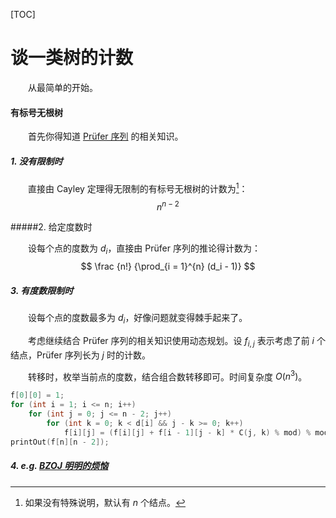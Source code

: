 [TOC]

# 谈一类树的计数

&emsp;&emsp;从最简单的开始。

#### 有标号无根树

&emsp;&emsp;首先你得知道 [Prüfer 序列]() 的相关知识。

##### 1. 没有限制时

&emsp;&emsp;直接由 Cayley 定理得无限制的有标号无根树的计数为[^n]：
$$
n^{n - 2}
$$

[^n]: 如果没有特殊说明，默认有 $n$ 个结点。

#####2. 给定度数时

&emsp;&emsp;设每个点的度数为 $d_i$，直接由 Prüfer 序列的推论得计数为：
$$
\frac {n!} {\prod_{i = 1}^{n} (d_i - 1)}
$$

##### 3. 有度数限制时

&emsp;&emsp;设每个点的度数最多为 $d_i$，好像问题就变得棘手起来了。

&emsp;&emsp;考虑继续结合 Prüfer 序列的相关知识使用动态规划。设 $f_{i, j}$ 表示考虑了前 $i$ 个结点，Prüfer 序列长为 $j$ 时的计数。

&emsp;&emsp;转移时，枚举当前点的度数，结合组合数转移即可。时间复杂度 $O(n^3)$。

```c++
f[0][0] = 1;
for (int i = 1; i <= n; i++)
    for (int j = 0; j <= n - 2; j++)
        for (int k = 0; k < d[i] && j - k >= 0; k++)
            f[i][j] = (f[i][j] + f[i - 1][j - k] * C(j, k) % mod) % mod;
printOut(f[n][n - 2]);
```

##### 4. e.g. [BZOJ 明明的烦恼](http://www.lydsy.com/JudgeOnline/problem.php?id=1005)

 